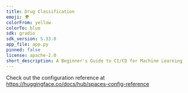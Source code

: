 ```yaml
---
title: Drug Classification
emoji: 🌍
colorFrom: yellow
colorTo: blue
sdk: gradio
sdk_version: 5.33.0
app_file: app.py
pinned: false
license: apache-2.0
short_description: A Beginner's Guide to CI/CD for Machine Learning
---
```


Check out the configuration reference at https://huggingface.co/docs/hub/spaces-config-reference
